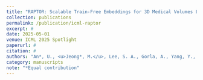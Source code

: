 ```yaml
---
title: "RAPTOR: Scalable Train-Free Embeddings for 3D Medical Volumes Leveraging Pretrained 2D Foundation Models"
collection: publications
permalink: /publication/icml-raptor
excerpt: #
date: 2025-05-01
venue: ICML 2025 Spotlight
paperurl: #
citation: #
authors: "An*, U., <u>Jeong*, M.</u>, Lee, S. A., Gorla, A., Yang, Y., and Sankararaman, S."
category: manuscripts
note: "*Equal contribution"
---
```

